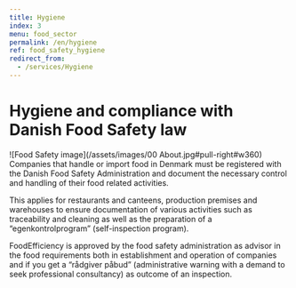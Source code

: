 ```yaml
---
title: Hygiene 
index: 3
menu: food_sector
permalink: /en/hygiene
ref: food_safety_hygiene
redirect_from:
  - /services/Hygiene
---
```


# Hygiene and compliance with Danish Food Safety law

![Food Safety image](/assets/images/00 About.jpg#pull-right#w360)
Companies that handle or import food in Denmark must be registered with the Danish Food Safety Administration and document the necessary control and handling of their food related activities.

This applies for restaurants and canteens, production premises and warehouses to ensure documentation of various activities such as traceability and cleaning as well as the preparation of a “egenkontrolprogram” (self-inspection program).

FoodEfficiency is approved by the food safety administration as advisor in the food requirements both in establishment and operation of companies and if you get a “rådgiver påbud” (administrative warning with a demand to seek professional consultancy) as outcome of an inspection.
